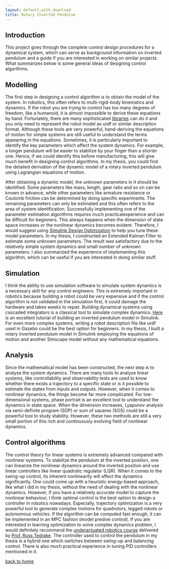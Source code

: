 ```yaml
---
layout: default_with_download
title: Rotary Inverted Pendulum
---
```


## Introduction

This project goes through the complete control design procedures for a dynamical system, which can serve as background information on inverted pendulum and a guide if you are interested in working on similar projects. What summarizes below is some general ideas of designing control algorithms.

## Modelling

The first step in designing a control algorithm is to obtain the model of the system. In robotics, this often refers to multi-rigid-body kinematics and dynamics. If the robot you are trying to control has too many degrees of freedom, like a humanoid, it is almost impossible to derive these equations by hand. Fortunately, there are many sophisticated [libraries](https://answers.ros.org/question/48326/urdf-to-lagrangian-equations-of-motion/) can do it and you only need to represent the robot model as urdf or similar description format. Although these tools are very powerful, hand-deriving the equations of motion for simple systems are still useful to understand the terms appearing in the equations. Sometimes, it is particularly important to identify the key parameters which affect the system dynamics. For example, a longer pendulum will be easier to stabilize by your finger than a shorter one. Hence, if we could identify this before manufacturing, this will give much benefit in designing control algorithms. In my thesis, you could find the detailed derivation of the dynamic model of a rotary inverted pendulum using Lagrangian equations of motion. 

After obtaining a dynamic model, the unknown parameters in it should be identified. Some parameters like mass, length, gear ratio and so on can be known in advance, while other parameters like armature resistance or Coulomb friction can be determined by doing specific experiments. The remaining parameters can only be estimated and this often refers to the area of system identification. Successfully implementing one of the parameter estimation algorithms requires much practicalexperience and can be difficult for beginners. This always happens when the dimension of state space increases or the nonlinear dynamics becomes evident. Therefore, I would suggest using [Simulink Design Optimization](https://uk.mathworks.com/products/sl-design-optimization.html) to help you tune these model parameters. In my thesis, I constructed an Extended Kalman Filter to estimate some unknown parameters. The result was satisfactory due to the relatively simple system dynamics and small number of unknown parameters. I also summarized the experience of implementing this algorithm, which can be useful if you are interested in doing similar stuff.

## Simulation
I think the ability to use simulation software to simulate system dynamics is a necessary skill for any control engineers. This is extremely important in robotics because building a robot could be very expensive and if the control algorithm is not validated in the simulation first, it could damage the hardware and takes weeks to repair. Building dynamical systems using cascaded integrators is a classical tool to simulate complex dynamics. [Here](http://ctms.engin.umich.edu/CTMS/index.php?example=InvertedPendulum&section=SimulinkModeling) is an excellent tutorial of building an inverted pendulum model in Simulink. For even more complex systems, writing a robot description file like urdf used in Gazebo could be the best option for beginners. In my thesis, I built a rotary inverted pendulum model in Simulink employing the equations of motion and another Simscape model without any mathematical equations. 

## Analysis 

Since the mathematical model has been constructed, the next step is to analyse the system dynamics. There are many tools to analyse linear systems, like controllability and observability tests are used to know whether there exists a trajectory to a specific state or is it possible to estimate the states from inputs and outputs. However, when it comes to nonlinear dynamics, the things become far more complicated. For low-dimensional systems, phase portrait is an excellent tool to understand the dynamics in state space. When the dimension increases, Lyapunov analysis via semi-definite program (SDP) or sum of squares (SOS) could be a powerful tool to study stability. However, these two methods are still a very small portion of this rich and continuously evolving field of nonlinear dynamics. 

## Control algorithms
The control theory for linear systems is extremely advanced compared with nonlinear systems. To stabilize the pendulum at the inverted position, one can linearize the nonlinear dynamics around the inverted position and use linear controllers like linear quadratic regulator (LQR). When it comes to the swing-up control, its inherent nonlinearity will affect the dynamics significantly. One could come up with a heuristic energy-based approach, like what I did in my thesis, without the need of dealing with the nonlinear dynamics. However, if you have a relatively accurate model to capture the nonlinear behaviour, I think optimal control is the best option to design a controller in robotics nowadays. Especially, trajectory optimization is a very powerful tool to generate complex motions for quadrotors, legged robots or autonomous vehicles. If the algorithm can be computed fast enough, it can be implemented in an MPC fashion (model predive control). If you are interested in learning optimization to solve complex dynamics problem, I would definitely recommend the [underactuated robotics course](http://underactuated.csail.mit.edu/underactuated.html)  delivered by [Prof. Russ Tedrake](http://groups.csail.mit.edu/locomotion/russt.html). The controller used to control the pendulum in my thesis is a hybrid one which switches between swing-up and balancing control. There is also much practical experience in tuning PID controllers mentioned in it.


[back to home](./)

